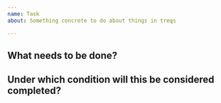 ```yaml
---
name: Task
about: Something concrete to do about things in treqs

---
```


## What needs to be done? 

## Under which condition will this be considered completed?
